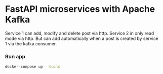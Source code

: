 # FastAPI microservices with Apache Kafka

Service 1 can add, modify and delete post via http.
Service 2 in only read mode via http. But can add automatically when a post is created by service 1 via the kafka consumer.

### Run app

```bash
docker-compose up --build
```
